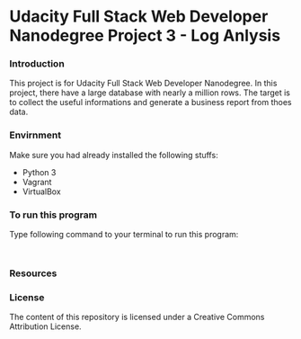 # Udacity Full Stack Web Developer Nanodegree Project 3 - Log Anlysis

### Introduction
This project is for Udacity Full Stack Web Developer Nanodegree. In this project, there have a large database with nearly a million rows. The target is to collect the useful informations and generate a business report from thoes data.


### Envirnment
Make sure you had already installed the following stuffs:
* Python 3
* Vagrant
* VirtualBox

### To run this program
Type following command to your terminal to run this program:

``` ```

### Resources

### License
The content of this repository is licensed under a Creative Commons Attribution License.
